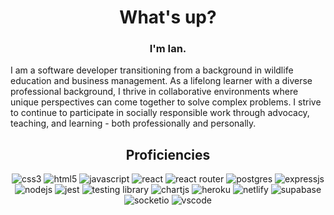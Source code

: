 <h1 align="center"> What's up? </h1>

<h3 align="center">I'm Ian.</h3>

I am a software developer transitioning from a background in wildlife education and business management. As a lifelong learner with a diverse professional background, I thrive in collaborative environments where unique perspectives can come together to solve complex problems. I strive to continue to participate in socially responsible work through advocacy, teaching, and learning - both professionally and personally.

<h2 align="center">Proficiencies</h3>

<div align="center">
  <img src="https://img.shields.io/badge/css3-%231572B6.svg?style=for-the-badge&logo=css3&logoColor=white" alt="css3">
  <img src="https://img.shields.io/badge/html5-%23E34F26.svg?style=for-the-badge&logo=html5&logoColor=white" alt="html5">
  <img src="https://img.shields.io/badge/javascript-%23323330.svg?style=for-the-badge&logo=javascript&logoColor=%23F7DF1E" alt="javascript">
  <img src="https://img.shields.io/badge/react-%2320232a.svg?style=for-the-badge&logo=react&logoColor=%2361DAFB" alt="react">
  <img src="https://img.shields.io/badge/React_Router-CA4245?style=for-the-badge&logo=react-router&logoColor=white" alt="react router">
  <img src="https://img.shields.io/badge/postgres-%23316192.svg?style=for-the-badge&logo=postgresql&logoColor=white" alt="postgres">
  <img src="https://img.shields.io/badge/express.js-%23404d59.svg?style=for-the-badge&logo=express&logoColor=%2361DAFB" alt="expressjs">
  <img src="https://img.shields.io/badge/node.js-6DA55F?style=for-the-badge&logo=node.js&logoColor=white" alt="nodejs">
  <img src="https://img.shields.io/badge/-jest-%23C21325?style=for-the-badge&logo=jest&logoColor=white" alt="jest">  
  <img src="https://img.shields.io/badge/-TestingLibrary-%23E33332?style=for-the-badge&logo=testing-library&logoColor=white" alt="testing library">
  <img src="https://img.shields.io/badge/chart.js-F5788D.svg?style=for-the-badge&logo=chart.js&logoColor=white" alt="chartjs">
  <img src="https://img.shields.io/badge/heroku-%23430098.svg?style=for-the-badge&logo=heroku&logoColor=white" alt="heroku">
  <img src="https://img.shields.io/badge/netlify-%23000000.svg?style=for-the-badge&logo=netlify&logoColor=#00C7B7" alt="netlify">
  <img src="https://img.shields.io/badge/Supabase-3ECF8E?style=for-the-badge&logo=supabase&logoColor=white" alt="supabase">
  <img src="https://img.shields.io/badge/Socket.io-black?style=for-the-badge&logo=socket.io&badgeColor=010101" alt="socketio">
  <img src="https://img.shields.io/badge/Visual%20Studio%20Code-0078d7.svg?style=for-the-badge&logo=visual-studio-code&logoColor=white" alt="vscode">
</div>

